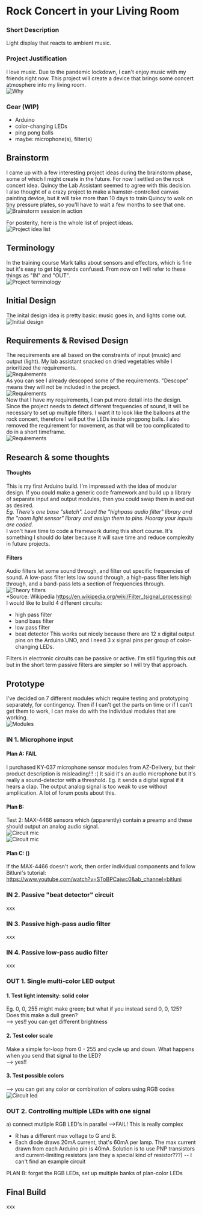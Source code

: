 # Rock Concert in your Living Room
  

### Short Description
Light display that reacts to ambient music.  
  

### Project Justification
I love music. Due to the pandemic lockdown, I can't enjoy music with my friends right now. This project will create a device that brings some concert atmosphere into my living room.  
![Why](assets/Muse_Concert_Balloons.png)  

### Gear (WIP)
* Arduino
* color-changing LEDs
* ping pong balls
* maybe: microphone(s), filter(s)
  

## Brainstorm
I came up with a few interesting project ideas during the brainstorm phase, some of which I might create in the future. For now I settled on the rock concert idea. Quincy the Lab Assistant seemed to agree with this decision.  
I also thought of a crazy project to make a hamster-controlled canvas painting device, but it will take more than 10 days to train Quincy to walk on tiny pressure plates, so you'll have to wait a few months to see that one.  
![Brainstorm session in action](assets/01.Photo.Brainstorm.JPG)  

For posterity, here is the whole list of project ideas.  
![Project idea list](assets/01.Scenes%20%26%20Ideas.jpg)  
  

## Terminology
In the training course Mark talks about sensors and effectors, which is fine but it's easy to get big words confused. From now on I will refer to these things as "IN" and "OUT".  
![Project terminology](assets/02.Definitions.jpg)  
  

## Initial Design
The inital design idea is pretty basic: music goes in, and lights come out.  
![Initial design](assets/03.Initial%20Design.jpg)  
  

## Requirements & Revised Design
The requirements are all based on the constraints of input (music) and output (light). My lab assistant snacked on dried vegetables while I prioritized the requirements.  
![Requirements](assets/04.Photo.Requirements.JPG)  
As you can see I already descoped some of the requirements. "Descope" means they will not be included in the project.  
![Requirements](assets/04.Requirements.jpg)  
Now that I have my requirements, I can put more detail into the design. Since the project needs to detect different frequencies of sound, it will be necessary to set up multiple filters. I want it to look like the balloons at the rock concert, therefore I will put the LEDs inside pingpong balls. I also removed the requirement for movement, as that will be too complicated to do in a short timeframe.  
![Requirements](assets/05.Design%20with%20Requirements.jpg)  
  

## Research & some thoughts
#### Thoughts
This is my first Arduino build. I'm impressed with the idea of modular design. If you could make a generic code framework and build up a library of separate input and output modules, then you could swap them in and out as desired.  
*Eg. There's one base "sketch". Load the "highpass audio filter" library and the "room light sensor" library and assign them to pins. Hooray your inputs are coded.*  
I won't have time to code a framework during this short course. It's something I should do later because it will save time and reduce complexity in future projects.  
  
#### Filters
Audio filters let some sound through, and filter out specific frequencies of sound. A low-pass filter lets low sound through, a high-pass filter lets high through, and a band-pass lets a section of frequencies through.  
![Theory filters](assets/wikipedia_signal_processing.png)  
*Source: Wikipedia https://en.wikipedia.org/wiki/Filter_(signal_processing)  
I would like to build 4 different circuits:
 * high pass filter
 * band bass filter
 * low pass filter
 * beat detector
This works out nicely because there are 12 x digital output pins on the Arduino UNO, and I need 3 x signal pins per group of color-changing LEDs.  
  
Filters in electronic circuits can be passive or active. I'm still figuring this out but in the short term passive filters are simpler so I will try that approach.  
  

## Prototype
I've decided on 7 different modules which require testing and prototyping separately, for contingency. Then if I can't get the parts on time or if I can't get them to work, I can make do with the individual modules that are working.  
![Modules](assets/modules.png)  
  
  
### IN 1. Microphone input
#### Plan A: FAIL  
I purchased KY-037 microphone sensor modules from AZ-Delivery, but their product description is misleading!!! :( It said it's an audio microphone but it's really a sound-detector with a threshold. Eg. it sends a digital signal if it hears a clap. The output analog signal is too weak to use without ampliication. A lot of forum posts about this.  
#### Plan B:  
Test 2: MAX-4466 sensors which (apparently) contain a preamp and these should output an analog audio signal.  
![Circuit mic](assets/module1_mic.png)  
![Circuit mic](research/research_IN_mic3/waveform.png)  

#### Plan C: ()  
If the MAX-4466 doesn't work, then order individual components and follow Bitluni's tutorial:  
https://www.youtube.com/watch?v=SToBPCajwc0&ab_channel=bitluni  
  

### IN 2. Passive "beat detector" circuit
xxx
  
  
### IN 3. Passive high-pass audio filter
xxx
  
  
### IN 4. Passive low-pass audio filter
xxx
  


### OUT 1. Single multi-color LED output
  
#### 1. Test light intensity: solid color  
Eg. 0, 0, 255 might make green; but what if you instead send 0, 0, 125? Does this make a dull green?  
  --> yes!! you can get different brightness
  
#### 2. Test color scale  
Make a simple for-loop from 0 - 255 and cycle up and down. What happens when you send that signal to the LED?  
  --> yes!!
  
#### 3. Test possible colors  
  --> you can get any color or combination of colors using RGB codes
![Circuit led](research/research_OUT_one_led/one_LED.png)  
  

### OUT 2. Controlling multiple LEDs with one signal
a) connect mutliple RGB LED's in parallel -->FAIL!
This is really complex
 * R has a different max voltage to G and B.
 * Each diode draws 20mA current, that's 60mA per lamp. The max current drawn from each Arduino pin is 40mA. Solution is to use PNP transistors and current-limiting resistors (are they a special kind of resistor???) -- I can't find an example circuit
  
PLAN B: forget the RGB LEDs, set up multiple banks of plan-color LEDs
  





## Final Build
xxx
